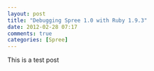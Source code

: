 ```yaml
---
layout: post
title: "Debugging Spree 1.0 with Ruby 1.9.3"
date: 2012-02-28 07:17
comments: true
categories: [Spree]
---
```


This is a test post